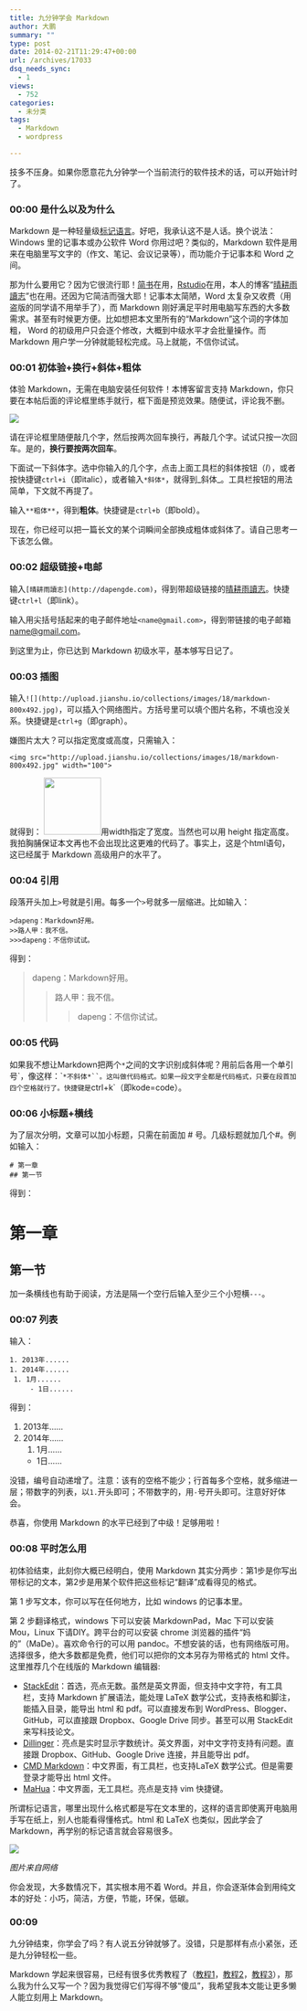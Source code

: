 ```yaml
---
title: 九分钟学会 Markdown
author: 大鹏
summary: ""
type: post
date: 2014-02-21T11:29:47+00:00
url: /archives/17033
dsq_needs_sync:
  - 1
views:
  - 752
categories:
  - 未分类
tags:
  - Markdown
  - wordpress

---
```

技多不压身。如果你愿意花九分钟学一个当前流行的软件技术的话，可以开始计时了。

### 00:00 是什么以及为什么

Markdown 是一种轻量级[标记语言][1]。好吧，我承认这不是人话。换个说法：Windows 里的记事本或办公软件 Word 你用过吧？类似的，Markdown 软件是用来在电脑里写文字的（作文、笔记、会议记录等），而功能介于记事本和 Word 之间。

那为什么要用它？因为它很流行耶！[简书][2]在用，[Rstudio][3]在用，本人的博客“[晴耕雨讀志][4]”也在用。还因为它简洁而强大耶！记事本太简陋，Word 太复杂又收费（用盗版的同学请不用举手了），而 Markdown 刚好满足平时用电脑写东西的大多数需求。甚至有时候更方便。比如想把本文里所有的“Markdown”这个词的字体加粗， Word 的初级用户只会逐个修改，大概到中级水平才会批量操作。而 Markdown 用户学一分钟就能轻松完成。马上就能，不信你试试。

### 00:01 初体验+换行+斜体+粗体

体验 Markdown，无需在电脑安装任何软件！本博客留言支持 Markdown，你只要在本帖后面的评论框里练手就行，框下面是预览效果。随便试，评论我不删。

![][5]

请在评论框里随便敲几个字，然后按两次回车换行，再敲几个字。试试只按一次回车。是的，**换行要按两次回车**。

下面试一下斜体字。选中你输入的几个字，点击上面工具栏的斜体按钮（_I_），或者按快捷键`ctrl+i`（即italic），或者输入`*斜体*`，就得到_斜体_。工具栏按钮的用法简单，下文就不再提了。

输入`**粗体**`，得到**粗体**。快捷键是`ctrl+b`（即bold）。

现在，你已经可以把一篇长文的某个词瞬间全部换成粗体或斜体了。请自己思考一下该怎么做。

### 00:02 超级链接+电邮

输入`[晴耕雨讀志](http://dapengde.com)`，得到带超级链接的[晴耕雨讀志][4]。快捷键`ctrl+l`（即link）。

输入用尖括号括起来的电子邮件地址`<name@gmail.com>`，得到带链接的电子邮箱 [n&#x61;&#x6d;&#101;&#64;&#x67;&#x6d;&#97;&#105;&#x6c;&#x2e;&#99;&#111;&#x6d;][6]。

到这里为止，你已达到 Markdown 初级水平，基本够写日记了。

### 00:03 插图

输入`![](http://upload.jianshu.io/collections/images/18/markdown-800x492.jpg)`，可以插入个网络图片。方括号里可以填个图片名称，不填也没关系。快捷键是`ctrl+g`（即graph）。

嫌图片太大？可以指定宽度或高度，只需输入：

    <img src="http://upload.jianshu.io/collections/images/18/markdown-800x492.jpg" width="100">
    

就得到：  <img src="http://upload.jianshu.io/collections/images/18/markdown-800x492.jpg" width="100" />用width指定了宽度。当然也可以用 height 指定高度。我拍胸脯保证本文再也不会出现比这更难的代码了。事实上，这是个html语句，这已经属于 Markdown 高级用户的水平了。

### 00:04 引用

段落开头加上`>`号就是引用。每多一个`>`号就多一层缩进。比如输入：

    >dapeng：Markdown好用。
    >>路人甲：我不信。
    >>>dapeng：不信你试试。
    

得到：

> dapeng：Markdown好用。
> 
> > 路人甲：我不信。
> > 
> > > dapeng：不信你试试。

### 00:05 代码

如果我不想让Markdown把两个`*`之间的文字识别成斜体呢？用前后各用一个单引号&#96;，像这样：&#96;`*不斜体*``。这叫做代码格式。如果一段文字全都是代码格式，只要在段首加四个空格就行了。快捷键是`ctrl+k\`（即kode=code）。

### 00:06 小标题+横线

为了层次分明，文章可以加小标题，只需在前面加 # 号。几级标题就加几个#。例如输入：

    # 第一章
    ## 第一节
    

得到：

# 第一章

## 第一节

加一条横线也有助于阅读，方法是隔一个空行后输入至少三个小短横`---`。

### 00:07 列表

输入：

    1. 2013年......
    1. 2014年......
     1. 1月......
         - 1日......
    

得到：

  1. 2013年&#8230;&#8230;
  2. 2014年&#8230;&#8230; 
      1. 1月&#8230;&#8230;
      * 1日&#8230;&#8230;

没错，编号自动递增了。注意：该有的空格不能少；行首每多个空格，就多缩进一层；带数字的列表，以`1.`开头即可；不带数字的，用`-`号开头即可。注意好好体会。

恭喜，你使用 Markdown 的水平已经到了中级！足够用啦！

### 00:08 平时怎么用

初体验结束，此刻你大概已经明白，使用 Markdown 其实分两步：第1步是你写出带标记的文本，第2步是用某个软件把这些标记“翻译”成看得见的格式。

第 1 步写文本，你可以写在任何地方，比如 windows 的记事本里。

第 2 步翻译格式，windows 下可以安装 MarkdownPad，Mac 下可以安装 Mou，Linux 下请DIY。跨平台的可以安装 chrome 浏览器的插件“妈的”（MaDe）。喜欢命令行的可以用 pandoc。不想安装的话，也有网络版可用。选择很多，绝大多数都是免费，他们可以把你的文本另存为带格式的 html 文件。这里推荐几个在线版的 Markdown 编辑器:

  * [StackEdit][7]：首选，亮点无数。虽然是英文界面，但支持中文字符，有工具栏，支持 Markdown 扩展语法，能处理 LaTeX 数学公式，支持表格和脚注，能插入目录，能导出 html 和 pdf。可以直接发布到 WordPress、Blogger、GitHub，可以直接跟 Dropbox、Google Drive 同步。甚至可以用 StackEdit 来写科技论文。
  * [Dillinger][8]：亮点是实时显示字数统计。英文界面，对中文字符支持有问题。直接跟 Dropbox、GitHub、Google Drive 连接，并且能导出 pdf。
  * [CMD Markdown][9]：中文界面，有工具栏，也支持LaTeX 数学公式。但是需要登录才能导出 html 文件。 
  * [MaHua][10]：中文界面，无工具栏。亮点是支持 vim 快捷键。 

所谓标记语言，哪里出现什么格式都是写在文本里的，这样的语言即使离开电脑用手写在纸上，别人也能看得懂格式。html 和 LaTeX 也类似，因此学会了 Markdown，再学别的标记语言就会容易很多。

![][11]

_图片来自网络_

你会发现，大多数情况下，其实根本用不着 Word。并且，你会逐渐体会到用纯文本的好处：小巧，简洁，方便，节能，环保，低碳。

### 00:09

九分钟结束，你学会了吗？有人说五分钟就够了。没错，只是那样有点小紧张，还是九分钟轻松一些。

Markdown 学起来很容易，已经有很多优秀教程了（[教程1][12]，[教程2][13]，[教程3][14]），那么我为什么又写一个？因为我觉得它们写得不够“傻瓜”，我希望我本文能让更多懒人能立刻用上 Markdown。

 [1]: http://apple4us.com/2012/02/why-writers-should-use-markdown.html
 [2]: jianshu.io
 [3]: http://dapengde.com/2013-02-14-%E5%B0%8F%E6%83%85%E4%BA%BA%E7%9A%84%E5%B0%8F%E6%8A%8A%E6%88%8F%EF%BC%9Arstudio%E7%9A%84markdown/
 [4]: http://dapengde.com
 [5]: https://qg5vba.dm2301.livefilestore.com/y2pa2EqsJmVKeJckue-Xbhfd3vPbIW11hvlIRg0mM83R5K5vS2seoQCVq5epGZpGBbanzVBX8pByLGEhubk4C3LlTHaAgOFUR0nKjpaBRJsD8Q/2014-01-17_wp_plugin_Markdown.jpg
 [6]: &#x6d;&#97;&#105;l&#x74;&#x6f;&#58;n&#x61;&#x6d;&#101;&#64;&#x67;&#x6d;&#97;&#105;&#x6c;&#x2e;&#99;&#111;&#x6d;
 [7]: https://stackedit.io/
 [8]: http://dillinger.io/
 [9]: https://www.zybuluo.com/mdeditor
 [10]: http://mahua.jser.me/
 [11]: http://apple4.us/wordpress/wp-content/uploads/2012/02/markdown_demo.png
 [12]: http://jianshu.io/p/7bd23251da0a
 [13]: http://jianshu.io/p/q81RER
 [14]: http://wowubuntu.com/markdown/

